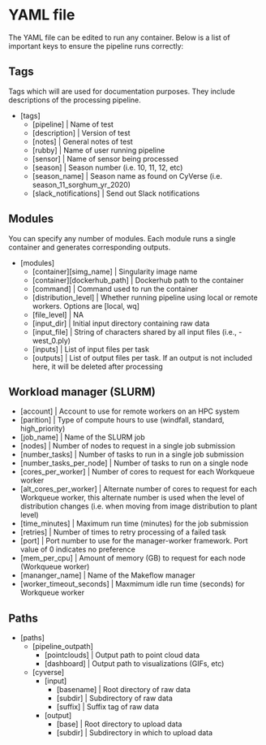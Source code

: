 # YAML file 
The YAML file can be edited to run any container. Below is a list of important keys to ensure the pipeline runs correctly:
## Tags 
Tags which will are used for documentation purposes. They include descriptions of the processing pipeline.
* [tags]
  * [pipeline] | Name of test
  * [description] | Version of test
  * [notes] | General notes of test
  * [rubby] | Name of user running pipeline
  * [sensor] | Name of sensor being processed
  * [season] | Season number (i.e. 10, 11, 12, etc)
  * [season_name] | Season name as found on CyVerse (i.e. season_11_sorghum_yr_2020)
  * [slack_notifications] | Send out Slack notifications
## Modules 
You can specify any number of modules. Each module runs a single container and generates corresponding outputs. 
* [modules]
  * [container][simg_name] | Singularity image name
  * [container][dockerhub_path] | Dockerhub path to the container
  * [command] | Command used to run the container
  * [distribution_level] | Whether running pipeline using local or remote workers. Options are [local, wq]
  * [file_level] | NA
  * [input_dir] | Initial input directory containing raw data
  * [input_file] | String of characters shared by all input files (i.e., -west_0.ply)
  * [inputs] | List of input files per task
  * [outputs] | List of output files per task. If an output is not included here, it will be deleted after processing

## Workload manager (SLURM)
* [account] | Account to use for remote workers on an HPC system 
* [parition] | Type of compute hours to use (windfall, standard, high_priority)
* [job_name] | Name of the SLURM job
* [nodes] | Number of nodes to request in a single job submission
* [number_tasks] | Number of tasks to run in a single job submission 
* [number_tasks_per_node] | Number of tasks to run on a single node
* [cores_per_worker] | Number of cores to request for each Workqueue worker
* [alt_cores_per_worker] | Alternate number of cores to request for each Workqueue worker, this alternate number is used when the level of distribution changes (i.e. when moving from image distribution to plant level)
* [time_minutes] | Maximum run time (minutes) for the job submission
* [retries] | Number of times to retry processing of a failed task
* [port] | Port number to use for the manager-worker framework. Port value of 0 indicates no preference
* [mem_per_cpu] | Amount of memory (GB) to request for each node (Workqueue worker)
* [mananger_name] | Name of the Makeflow manager
* [worker_timeout_seconds] | Maxmimum idle run time (seconds) for Workqueue worker

## Paths 
* [paths]
  * [pipeline_outpath]
    * [pointclouds] | Output path to point cloud data 
    * [dashboard] | Output path to visualizations (GIFs, etc)
  * [cyverse]
    * [input]
      * [basename] | Root directory of raw data
      * [subdir] | Subdirectory of raw data
      * [suffix] | Suffix tag of raw data
    * [output]
      * [base] | Root directory to upload data
      * [subdir] | Subdirectory in which to upload data

